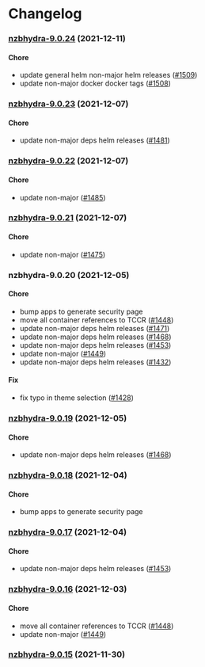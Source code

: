 # Changelog<br>


<a name="nzbhydra-9.0.24"></a>
### [nzbhydra-9.0.24](https://github.com/truecharts/apps/compare/nzbhydra-9.0.23...nzbhydra-9.0.24) (2021-12-11)

#### Chore

* update general helm non-major helm releases ([#1509](https://github.com/truecharts/apps/issues/1509))
* update non-major docker docker tags ([#1508](https://github.com/truecharts/apps/issues/1508))



<a name="nzbhydra-9.0.23"></a>
### [nzbhydra-9.0.23](https://github.com/truecharts/apps/compare/nzbhydra-9.0.22...nzbhydra-9.0.23) (2021-12-07)

#### Chore

* update non-major deps helm releases ([#1481](https://github.com/truecharts/apps/issues/1481))



<a name="nzbhydra-9.0.22"></a>
### [nzbhydra-9.0.22](https://github.com/truecharts/apps/compare/nzbhydra-9.0.21...nzbhydra-9.0.22) (2021-12-07)

#### Chore

* update non-major ([#1485](https://github.com/truecharts/apps/issues/1485))



<a name="nzbhydra-9.0.21"></a>
### [nzbhydra-9.0.21](https://github.com/truecharts/apps/compare/nzbhydra-9.0.20...nzbhydra-9.0.21) (2021-12-07)

#### Chore

* update non-major ([#1475](https://github.com/truecharts/apps/issues/1475))



<a name="nzbhydra-9.0.20"></a>
### nzbhydra-9.0.20 (2021-12-05)

#### Chore

* bump apps to generate security page
* move all container references to TCCR ([#1448](https://github.com/truecharts/apps/issues/1448))
* update non-major deps helm releases ([#1471](https://github.com/truecharts/apps/issues/1471))
* update non-major deps helm releases ([#1468](https://github.com/truecharts/apps/issues/1468))
* update non-major deps helm releases ([#1453](https://github.com/truecharts/apps/issues/1453))
* update non-major ([#1449](https://github.com/truecharts/apps/issues/1449))
* update non-major deps helm releases ([#1432](https://github.com/truecharts/apps/issues/1432))

#### Fix

* fix typo in theme selection ([#1428](https://github.com/truecharts/apps/issues/1428))



<a name="nzbhydra-9.0.19"></a>
### [nzbhydra-9.0.19](https://github.com/truecharts/apps/compare/nzbhydra-9.0.18...nzbhydra-9.0.19) (2021-12-05)

#### Chore

* update non-major deps helm releases ([#1468](https://github.com/truecharts/apps/issues/1468))



<a name="nzbhydra-9.0.18"></a>
### [nzbhydra-9.0.18](https://github.com/truecharts/apps/compare/nzbhydra-9.0.17...nzbhydra-9.0.18) (2021-12-04)

#### Chore

* bump apps to generate security page



<a name="nzbhydra-9.0.17"></a>
### [nzbhydra-9.0.17](https://github.com/truecharts/apps/compare/nzbhydra-9.0.16...nzbhydra-9.0.17) (2021-12-04)

#### Chore

* update non-major deps helm releases ([#1453](https://github.com/truecharts/apps/issues/1453))



<a name="nzbhydra-9.0.16"></a>
### [nzbhydra-9.0.16](https://github.com/truecharts/apps/compare/nzbhydra-9.0.15...nzbhydra-9.0.16) (2021-12-03)

#### Chore

* move all container references to TCCR ([#1448](https://github.com/truecharts/apps/issues/1448))
* update non-major ([#1449](https://github.com/truecharts/apps/issues/1449))



<a name="nzbhydra-9.0.15"></a>
### [nzbhydra-9.0.15](https://github.com/truecharts/apps/compare/nzbhydra-9.0.14...nzbhydra-9.0.15) (2021-11-30)

